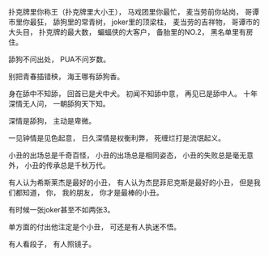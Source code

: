 扑克牌里你称王（扑克牌里大小王），
马戏团里你最忙，
麦当劳前你站岗，
哥谭市里你最狂，
舔狗里的常青树，
joker里的顶梁柱，
麦当劳的吉祥物，
哥谭市的大头目，
扑克牌的最大数，
蝙蝠侠的大客户，
备胎里的NO.2，
黑名单里有房住。

舔狗不问出处，
PUA不问岁数。

别把青春插错秧，
海王哪有舔狗香。

身在舔中不知舔，
回首已是犬中犬。
初闻不知舔中意，
再见已是舔中人。
十年深情无人问，
一朝舔狗天下知。

深情是舔狗，
主动是卑微。

一见钟情是见色起意，
日久深情是权衡利弊，
死缠烂打是流氓起义。

小丑的出场总是千奇百怪，
小丑的出场总是相同姿态，
小丑的失败总是毫无意外，
小丑的传承总是千秋万代。

有人认为希斯莱杰是最好的小丑，
有人认为杰昆菲尼克斯是最好的小丑，
但是我们都知道，
你，
我的朋友，
你才是最棒的小丑。

有时候一张joker甚至不如两张3。

单方面的付出他注定是个小丑，
可还是有人执迷不悟。

有人看段子，
有人照镜子。
